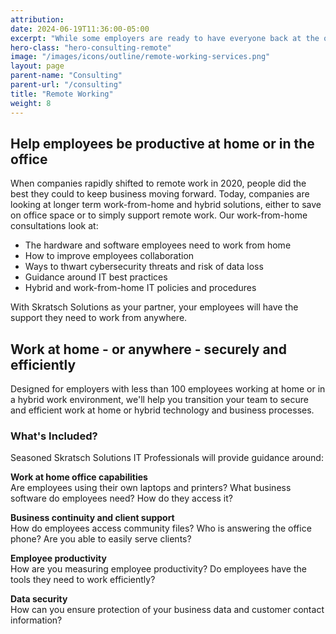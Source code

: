 ```yaml
---
attribution:
date: 2024-06-19T11:36:00-05:00
excerpt: "While some employers are ready to have everyone back at the office, others are looking for mid-to-long-term plans that support employees working at home in the most productive and secure way possible."
hero-class: "hero-consulting-remote"
image: "/images/icons/outline/remote-working-services.png"
layout: page
parent-name: "Consulting"
parent-url: "/consulting"
title: "Remote Working"
weight: 8
---
```


## Help employees be productive at home or in the office

When companies rapidly shifted to remote work in 2020, people did the best they could to keep business moving forward. Today, companies are looking at longer term work-from-home and hybrid solutions, either to save on office space or to simply support remote work. Our work-from-home consultations look at:

- The hardware and software employees need to work from home
- How to improve employees collaboration
- Ways to thwart cybersecurity threats and risk of data loss
- Guidance around IT best practices
- Hybrid and work-from-home IT policies and procedures

With Skratsch Solutions as your partner, your employees will have the support they need to work from anywhere.

## Work at home - or anywhere - securely and efficiently

Designed for employers with less than 100 employees working at home or in a hybrid work environment, we'll help you transition your team to secure and efficient work at home or hybrid technology and business processes.

### What's Included?

Seasoned Skratsch Solutions IT Professionals will provide guidance around:

**Work at home office capabilities**  
Are employees using their own laptops and printers? What business software do employees need? How do they access it?

**Business continuity and client support**  
How do employees access community files? Who is answering the office phone? Are you able to easily serve clients?

**Employee productivity**  
How are you measuring employee productivity? Do employees have the tools they need to work efficiently?

**Data security**  
How can you ensure protection of your business data and customer contact information?